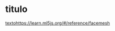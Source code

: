 # titulo

[texto](https://learn.ml5js.org/#/reference/facemesh)https://learn.ml5js.org/#/reference/facemesh
